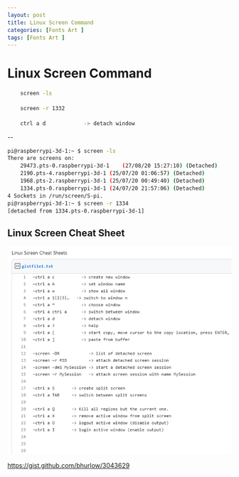 ```yaml
---
layout: post
title: Linux Screen Command 
categories: [Fonts Art ]
tags: [Fonts Art ]
---
```


# Linux Screen Command 
```bash 
    screen -ls 

    screen -r 1332
    
    ctrl a d            -> detach window
```
--
```bash 
pi@raspberrypi-3d-1:~ $ screen -ls
There are screens on:
    29473.pts-0.raspberrypi-3d-1	(27/08/20 15:27:10)	(Detached)
    2190.pts-4.raspberrypi-3d-1	(25/07/20 01:06:57)	(Detached)
    1968.pts-2.raspberrypi-3d-1	(25/07/20 00:49:40)	(Detached)
    1334.pts-0.raspberrypi-3d-1	(24/07/20 21:57:06)	(Detached)
4 Sockets in /run/screen/S-pi.
pi@raspberrypi-3d-1:~ $ screen -r 1334
[detached from 1334.pts-0.raspberrypi-3d-1]
```

## Linux Screen Cheat Sheet 

![](../pics/20230713123113_screenlinux.png)

<https://gist.github.com/bhurlow/3043629> 


